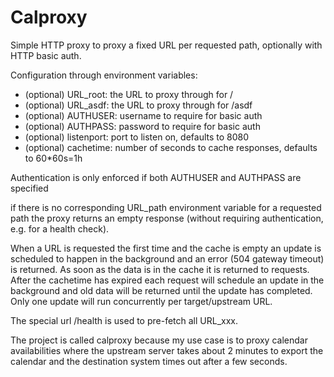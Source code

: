 # Calproxy

Simple HTTP proxy to proxy a fixed URL per requested path, optionally with HTTP basic auth.

Configuration through environment variables:
- (optional) URL_root: the URL to proxy through for /
- (optional) URL_asdf: the URL to proxy through for /asdf
- (optional) AUTHUSER: username to require for basic auth
- (optional) AUTHPASS: password to require for basic auth
- (optional) listenport: port to listen on, defaults to 8080
- (optional) cachetime: number of seconds to cache responses, defaults to 60*60s=1h

Authentication is only enforced if both AUTHUSER and AUTHPASS are specified

if there is no corresponding URL_path environment variable for a requested path the proxy returns an empty response (without requiring authentication, e.g. for a health check).

When a URL is requested the first time and the cache is empty an update is scheduled to happen in the background and an error (504 gateway timeout) is returned. As soon as the data is in the cache it is returned to requests. After the cachetime has expired each request will schedule an update in the background and old data will be returned until the update has completed. Only one update will run concurrently per target/upstream URL.

The special url /health is used to pre-fetch all URL_xxx.

The project is called calproxy because my use case is to proxy calendar availabilities where the upstream server takes about 2 minutes to export the calendar and the destination system times out after a few seconds.
